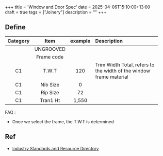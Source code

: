 +++
title = 'Window and Door Spec'
date = 2025-04-06T15:10:00+13:00
draft = true
tags = ["Joinery"] 
description = ""
+++

## Define
|Category|Item|example|Description|
|:--:|:--:|:--:|:----|
| | UNGROOVED  | | |
| | Frame code | | |
| C1|T.W.T | 120|Trim Width Total, refers to the width of the window frame material |
| C1|Nib Size | 0| |
| C1|Rip Size |72 | |
| C1|Tran1 Ht |1,550 | |

FAQ :  
* Once we select the frame, the T.W.T is determined


## Ref

* [Industry Standards and Resource Directory](https://www.wganz.org.nz/resource-directory/)
